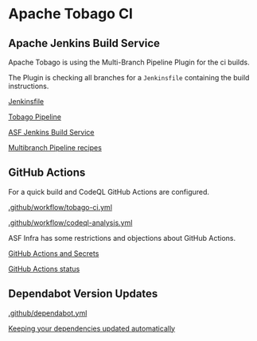 # Apache Tobago CI

## Apache Jenkins Build Service

Apache Tobago is using the Multi-Branch Pipeline Plugin for the ci builds.

The Plugin is checking all branches for a `Jenkinsfile` containing the build instructions.

[Jenkinsfile](Jenkinsfile)

[Tobago Pipeline][1]

[ASF Jenkins Build Service][2]

[Multibranch Pipeline recipes][3]

## GitHub Actions

For a quick build and CodeQL GitHub Actions are configured.

[.github/workflow/tobago-ci.yml](.github/workflows/tobago-ci.yml)

[.github/workflow/codeql-analysis.yml](.github/workflows/codeql-analysis.yml)

ASF Infra has some restrictions and objections about GitHub Actions.

[GitHub Actions and Secrets][4]

[GitHub Actions status][5]

## Dependabot Version Updates

[.github/dependabot.yml](.github/dependabot.yml)

[Keeping your dependencies updated automatically][6]

[1]: https://ci-builds.apache.org/job/MyFaces/job/Tobago%20pipeline/

[2]: https://cwiki.apache.org/confluence/display/INFRA/Jenkins

[3]: https://cwiki.apache.org/confluence/display/INFRA/Multibranch+Pipeline+recipes

[4]: https://infra.apache.org/github-actions-secrets.html

[5]: https://cwiki.apache.org/confluence/display/BUILDS/GitHub+Actions+status

[6]: https://docs.github.com/en/github/administering-a-repository/keeping-your-dependencies-updated-automatically
